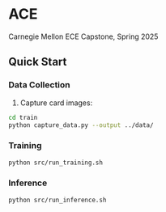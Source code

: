 # ACE
Carnegie Mellon ECE Capstone, Spring 2025

## Quick Start

### Data Collection

1. Capture card images:
```bash
cd train
python capture_data.py --output ../data/
```

### Training
```bash
python src/run_training.sh
```
### Inference
```bash
python src/run_inference.sh
```
